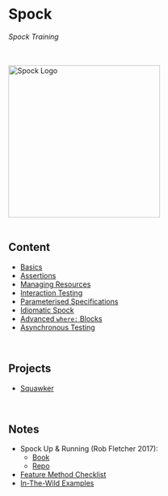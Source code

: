 # Spock
*Spock Training*

<br>
<br>

<img src="./res/spock-logo.png" alt="Spock Logo" width=300>

<br>
<br>

## Content
* [Basics](./content/02-basics)
* [Assertions](./content/03-assertions)
* [Managing Resources](./content/04-managing-resources)
* [Interaction Testing](./content/05-interaction-testing)
* [Parameterised Specifications](./content/06-parameterised-specs)
* [Idiomatic Spock](./content/07-idiomatic-spock)
* [Advanced `where:` Blocks](./content/08-advanced-where)
* [Asynchronous Testing](./content/09-async-testing)

<br>

## Projects
* [Squawker](./projects/squawker)

<br>

## Notes
* Spock Up & Running (Rob Fletcher 2017):
    * [Book](https://www.oreilly.com/library/view/spock-up-and/9781491923283/)
    * [Repo](https://github.com/robfletcher/spock-up-and-running)
* [Feature Method Checklist](/content/misc/feature-method-checklist.md)
* [In-The-Wild Examples](/content/misc/wild-examples)